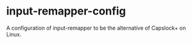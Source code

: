 # input-remapper-config
A configuration of input-remapper to be the alternative of  Capslock+ on Linux.
